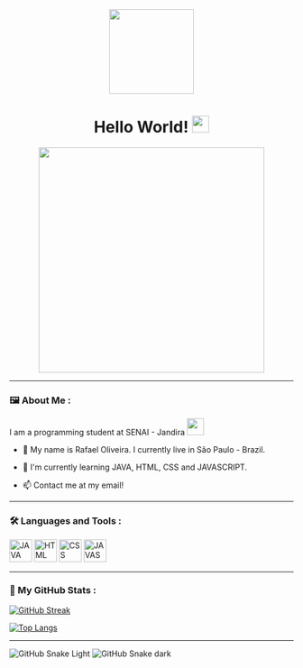 <div id="header" align="center">
  <img src="https://media.giphy.com/media/dKc2fBq97S9gIzLX2j/giphy.gif" width="150"/>
</div>
<div id="badges" align="center">
  <img align="center" src="https://komarev.com/ghpvc/?username=rafaeloliveira3&style=flat-square&color=blue" alt=""/>
</div>
<h1 align="center">
  Hello World!
  <img src="https://media.giphy.com/media/hvRJCLFzcasrR4ia7z/giphy.gif" width="30px"/>
</h1>
<div align="center">
  <img src="https://media.giphy.com/media/Wn0JnRwQZaBmChjqQR/giphy.gif" width="400" height="400"/>
</div>

---

### :framed_picture: About Me :

I am a programming student at SENAI - Jandira <img src="https://media.giphy.com/media/WUlplcMpOCEmTGBtBW/giphy.gif" width="30">

- 🌱 My name is Rafael Oliveira. I currently live in São Paulo - Brazil.

- 🔭 I'm currently learning JAVA, HTML, CSS and JAVASCRIPT.

- 📫 Contact me at my email!

---

### :hammer_and_wrench: Languages and Tools :

<div>
  <img src="https://cdn.jsdelivr.net/gh/devicons/devicon/icons/java/java-original.svg" title="JAVA" alt="JAVA" width="40" height="40"/>
  <img src="https://cdn.jsdelivr.net/gh/devicons/devicon/icons/html5/html5-original.svg" title="HTML5" alt="HTML" width="40" height="40"/>
  <img src="https://cdn.jsdelivr.net/gh/devicons/devicon/icons/css3/css3-original.svg" title="CSS3" alt="CSS" width="40" height="40"/>
  <img src="https://cdn.jsdelivr.net/gh/devicons/devicon/icons/javascript/javascript-original.svg" title="JAVASCRIPT" alt="JAVASCRIPT" width="40" height="40"/>
</div>

---

### :bookmark_tabs: My GitHub Stats :

[![GitHub Streak](http://github-readme-streak-stats.herokuapp.com?user=rafaeloliveira3&theme=nightowl&date_format=M%20j%5B%2C%20Y%5D&fire=DD2650&border=FFFFFF)](https://git.io/streak-stats)

[![Top Langs](https://github-readme-stats.vercel.app/api/top-langs/?username=rafaeloliveira3&layout=compact&theme=nightowl&border=3A218B)](https://github.com/anuraghazra/github-readme-stats)

---

![GitHub Snake Light](github-snake.svg#gh-light-mode-only)
![GitHub Snake dark](github-snake-dark.svg#gh-dark-mode-only)
